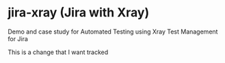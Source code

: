 # jira-xray (Jira with Xray)
Demo and case study for Automated Testing using Xray Test Management for Jira

This is a change that I want tracked